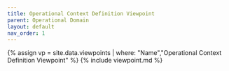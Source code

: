 ```yaml
---
title: Operational Context Definition Viewpoint
parent: Operational Domain
layout: default
nav_order: 1
---
```

{% assign vp = site.data.viewpoints | where: "Name","Operational Context Definition Viewpoint" %}
{% include viewpoint.md %}